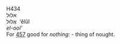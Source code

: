 H434  
אלוּל  
אֱלוּל ‎ ‘ĕlûl  
*el-ool‘*  
For [457](h0457) good for *nothing: -* thing of nought.  
